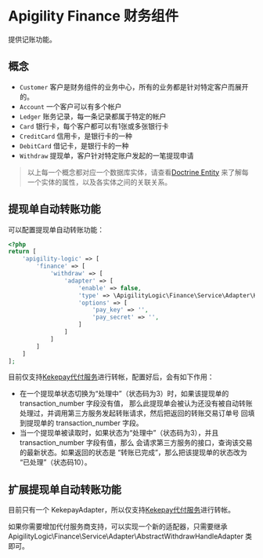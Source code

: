 # Apigility Finance 财务组件
提供记账功能。

## 概念

- `Customer` 客户是财务组件的业务中心，所有的业务都是针对特定客户而展开的。
- `Account` 一个客户可以有多个帐户
- `Ledger` 账务记录，每一条记录都属于特定的帐户
- `Card` 银行卡，每个客户都可以有1张或多张银行卡
- `CreditCard` 信用卡，是银行卡的一种
- `DebitCard` 借记卡，是银行卡的一种
- `Withdraw` 提现单，客户针对特定账户发起的一笔提现申请

> 以上每一个概念都对应一个数据库实体，请查看[Doctrine Entity](src/Doctrine/Entity)
来了解每一个实体的属性，以及各实体之间的关联关系。

## 提现单自动转账功能
可以配置提现单自动转账功能：
```php
<?php
return [
    'apigility-logic' => [
        'finance' => [
            'withdraw' => [
                'adapter' => [
                    'enable' => false,
                    'type' => \ApigilityLogic\Finance\Service\Adapter\KekepayAdapter::class,
                    'options' => [
                        'pay_key' => '',
                        'pay_secret' => '',
                    ]
                ]
            ]
        ]
    ]
];
```
目前仅支持[Kekepay代付服务]()进行转帐，配置好后，会有如下作用：

- 在一个提现单状态切换为“处理中”（状态码为3）时，如果该提现单的 transaction_number 字段没有值，
那么此提现单会被认为还没有被自动转账处理过，并调用第三方服务发起转账请求，然后把返回的转账交易订单号
回填到提现单的 transaction_number 字段。
- 当一个提现单被读取时，如果状态为“处理中”（状态码为3），并且 transaction_number 字段有值，那么
会请求第三方服务的接口，查询该交易的最新状态。如果返回的状态是 “转账已完成”，那么把该提现单的状态改为
“已处理”（状态码10）。

## 扩展提现单自动转账功能
目前只有一个 KekepayAdapter，所以仅支持[Kekepay代付服务]()进行转帐。

如果你需要增加代付服务商支持，可以实现一个新的适配器，只需要继承 ApigilityLogic\Finance\Service\Adapter\AbstractWithdrawHandleAdapter
类即可。